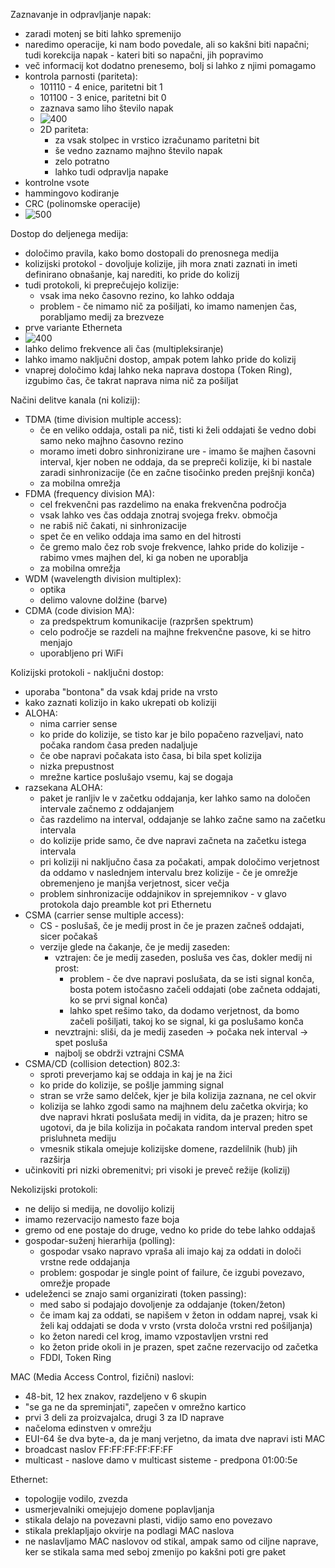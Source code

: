 Zaznavanje in odpravljanje napak:
- zaradi motenj se biti lahko spremenijo
- naredimo operacije, ki nam bodo povedale, ali so kakšni biti napačni; tudi korekcija napak - kateri biti so napačni, jih popravimo
- več informacij kot dodatno prenesemo, bolj si lahko z njimi pomagamo
- kontrola parnosti (pariteta):
	- 101110 - 4 enice, paritetni bit 1
	- 101100 - 3 enice, paritetni bit 0
	- zaznava samo liho število napak
	- ![400](Pasted%20image%2020240315100108.png)
	- 2D pariteta:
		- za vsak stolpec in vrstico izračunamo paritetni bit
		- še vedno zaznamo majhno število napak
		- zelo potratno
		- lahko tudi odpravlja napake
- kontrolne vsote
- hammingovo kodiranje
- CRC (polinomske operacije)
- ![500](Pasted%20image%2020240315100857.png)

Dostop do deljenega medija:
- določimo pravila, kako bomo dostopali do prenosnega medija
- kolizijski protokol - dovoljuje kolizije, jih mora znati zaznati in imeti definirano obnašanje, kaj narediti, ko pride do kolizij
- tudi protokoli, ki preprečujejo kolizije:
	- vsak ima neko časovno rezino, ko lahko oddaja
	- problem - če nimamo nič za pošiljati, ko imamo namenjen čas, porabljamo medij za brezveze
- prve variante Etherneta
- ![400](Pasted%20image%2020240308114402.png)
- lahko delimo frekvence ali čas (multipleksiranje)
- lahko imamo naključni dostop, ampak potem lahko pride do kolizij
- vnaprej določimo kdaj lahko neka naprava dostopa (Token Ring), izgubimo čas, če takrat naprava nima nič za pošiljat

Načini delitve kanala (ni kolizij):
- TDMA (time division multiple access):
	- če en veliko oddaja, ostali pa nič, tisti ki želi oddajati še vedno dobi samo neko majhno časovno rezino
	- moramo imeti dobro sinhronizirane ure - imamo še majhen časovni interval, kjer noben ne oddaja, da se prepreči kolizije, ki bi nastale zaradi sinhronizacije (če en začne tisočinko preden prejšnji konča)
	- za mobilna omrežja
- FDMA (frequency division MA):
	- cel frekvenčni pas razdelimo na enaka frekvenčna področja
	- vsak lahko ves čas oddaja znotraj svojega frekv. območja
	- ne rabiš nič čakati, ni sinhronizacije
	- spet če en veliko oddaja ima samo en del hitrosti
	- če gremo malo čez rob svoje frekvence, lahko pride do kolizije - rabimo vmes majhen del, ki ga noben ne uporablja
	- za mobilna omrežja
- WDM (wavelength division multiplex):
	- optika
	- delimo valovne dolžine (barve)
- CDMA (code division MA):
	- za predspektrum komunikacije (razpršen spektrum)
	- celo področje se razdeli na majhne frekvenčne pasove, ki se hitro menjajo
	- uporabljeno pri WiFi

Kolizijski protokoli - naključni dostop:
- uporaba "bontona" da vsak kdaj pride na vrsto
- kako zaznati kolizijo in kako ukrepati ob koliziji
- ALOHA:
	- nima carrier sense
	- ko pride do kolizije, se tisto kar je bilo popačeno razveljavi, nato počaka random časa preden nadaljuje
	- če obe napravi počakata isto časa, bi bila spet kolizija
	- nizka prepustnost
	- mrežne kartice poslušajo vsemu, kaj se dogaja
- razsekana ALOHA:
	- paket je ranljiv le v začetku oddajanja, ker lahko samo na določen intervale začnemo z oddajanjem
	- čas razdelimo na interval, oddajanje se lahko začne samo na začetku intervala
	- do kolizije pride samo, če dve napravi začneta na začetku istega intervala
	- pri koliziji ni naključno časa za počakati, ampak določimo verjetnost da oddamo v naslednjem intervalu brez kolizije - če je omrežje obremenjeno je manjša verjetnost, sicer večja
	- problem sinhronizacije oddajnikov in sprejemnikov - v glavo protokola dajo preamble kot pri Ethernetu
- CSMA (carrier sense multiple access):
	- CS - poslušaš, če je medij prost in če je prazen začneš oddajati, sicer počakaš
	- verzije glede na čakanje, če je medij zaseden:
		- vztrajen: če je medij zaseden, posluša ves čas, dokler medij ni prost:
			- problem - če dve napravi poslušata, da se isti signal konča, bosta potem istočasno začeli oddajati (obe začneta oddajati, ko se prvi signal konča)
			- lahko spet rešimo tako, da dodamo verjetnost, da bomo začeli pošiljati, takoj ko se signal, ki ga poslušamo konča
		- nevztrajni: sliši, da je medij zaseden -> počaka nek interval -> spet posluša
		- najbolj se obdrži vztrajni CSMA
- CSMA/CD (collision detection) 802.3:
	- sproti preverjamo kaj se oddaja in kaj je na žici
	- ko pride do kolizije, se pošlje jamming signal
	- stran se vrže samo delček, kjer je bila kolizija zaznana, ne cel okvir
	- kolizija se lahko zgodi samo na majhnem delu začetka okvirja; ko dve napravi hkrati poslušata medij in vidita, da je prazen; hitro se ugotovi, da je bila kolizija in počakata random interval preden spet prisluhneta mediju
	- vmesnik stikala omejuje kolizijske domene, razdelilnik (hub) jih razširja
- učinkoviti pri nizki obremenitvi; pri visoki je preveč režije (kolizij)

Nekolizijski protokoli:
- ne delijo si medija, ne dovolijo kolizij
- imamo rezervacijo namesto faze boja
- gremo od ene postaje do druge, vedno ko pride do tebe lahko oddajaš
- gospodar-suženj hierarhija (polling):
	- gospodar vsako napravo vpraša ali imajo kaj za oddati in določi vrstne rede oddajanja
	- problem: gospodar je single point of failure, če izgubi povezavo, omrežje propade
- udeleženci se znajo sami organizirati (token passing):
	- med sabo si podajajo dovoljenje za oddajanje (token/žeton)
	- če imam kaj za oddati, se napišem v žeton in oddam naprej, vsak ki želi kaj oddajati se doda v vrsto (vrsta določa vrstni red pošiljanja)
	- ko žeton naredi cel krog, imamo vzpostavljen vrstni red
	- ko žeton pride okoli in je prazen, spet začne rezervacijo od začetka
	- FDDI, Token Ring

MAC (Media Access Control, fizični) naslovi:
- 48-bit, 12 hex znakov, razdeljeno v 6 skupin
- "se ga ne da spreminjati", zapečen v omrežno kartico
- prvi 3 deli za proizvajalca, drugi 3 za ID naprave
- načeloma edinstven v omrežju
- EUI-64 še dva byte-a, da je manj verjetno, da imata dve napravi isti MAC
- broadcast naslov FF:FF:FF:FF:FF:FF
- multicast - naslove damo v multicast sisteme - predpona 01:00:5e

Ethernet:
- topologije vodilo, zvezda
- usmerjevalniki omejujejo domene poplavljanja
- stikala delajo na povezavni plasti, vidijo samo eno povezavo
- stikala preklapljajo okvirje na podlagi MAC naslova
- ne naslavljamo MAC naslovov od stikal, ampak samo od ciljne naprave, ker se stikala sama med seboj zmenijo po kakšni poti gre paket